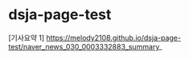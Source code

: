 # dsja-page-test
[기사요약 1] https://melody2108.github.io/dsja-page-test/naver_news_030_0003332883_summary_
